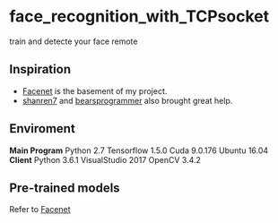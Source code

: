 # face_recognition_with_TCPsocket
train and detecte your face remote
## Inspiration
* [Facenet](https://github.com/davidsandberg/facenet) is the basement of my project.
* [shanren7](https://github.com/shanren7/real_time_face_recognition) and [bearsprogrammer](https://github.com/bearsprogrammer/real-time-deep-face-recognition/) also brought great help.
## Enviroment
__Main Program__ Python 2.7  Tensorflow 1.5.0  Cuda 9.0.176 Ubuntu 16.04
__Client__ Python 3.6.1  VisualStudio 2017 OpenCV 3.4.2
## Pre-trained models
Refer to [Facenet](https://github.com/davidsandberg/facenet)

